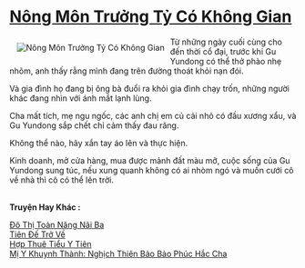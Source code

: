 <a href="https://truyenwiki.net/nong-mon-truong-ty-co-khong-gian.35547/" title="Nông Môn Trưởng Tỷ Có Không Gian"><h1>Nông Môn Trưởng Tỷ Có Không Gian</h1></a><div style="display:table"><img align="right" style="float: left; padding: 10px;" src="https://truyenwiki.net/a/img/str/src/35547.jpg" alt="Nông Môn Trưởng Tỷ Có Không Gian">Từ những ngày cuối cùng cho đến thời cổ đại, trước khi Gu Yundong có thể thở phào nhẹ nhõm, anh thấy rằng mình đang trên đường thoát khỏi nạn đói.<p></p> Và gia đình họ đang bị ông bà đuổi ra khỏi gia đình chạy trốn, những người khác đang nhìn với ánh mắt lạnh lùng.<p></p> Cha mất tích, mẹ ngu ngốc, các anh chị em củ cải nhỏ có đầu xương xẩu, và Gu Yundong sắp chết chỉ cảm thấy đau răng.<p></p> Không thể nào, hãy xắn tay áo lên và thực hiện.<p></p> Kinh doanh, mở cửa hàng, mua được mảnh đất màu mỡ, cuộc sống của Gu Yundong sung túc, nếu xung quanh không có ai nhòm ngó và muốn cưới cô về nhà thì cô có thể lên trời.</div><p><br><b>Truyện Hay Khác :</b></p><a href="https://truyenwiki.net/do-thi-toan-nang-nai-ba.35862/" alt="Đô Thị Toàn Năng Nãi Ba">Đô Thị Toàn Năng Nãi Ba</a><br/><a href="https://sangtacviet.wordpress.com/2020/10/22/tien-de-tro-ve/" alt="Tiên Đế Trở Về">Tiên Đế Trở Về</a><br/><a href="https://github.com/nownovels/wikidich/tree/master/truyenhay/36130" alt="Hợp Thuê Tiểu Y Tiên">Hợp Thuê Tiểu Y Tiên</a><br/><a href="https://sangtacviet.wordpress.com/2020/10/22/mi-y-khuynh-thanh-nghich-thien-bao-bao-phuc-hac-cha/" alt="Mị Y Khuynh Thành: Nghịch Thiên Bảo Bảo Phúc Hắc Cha">Mị Y Khuynh Thành: Nghịch Thiên Bảo Bảo Phúc Hắc Cha</a><br/>